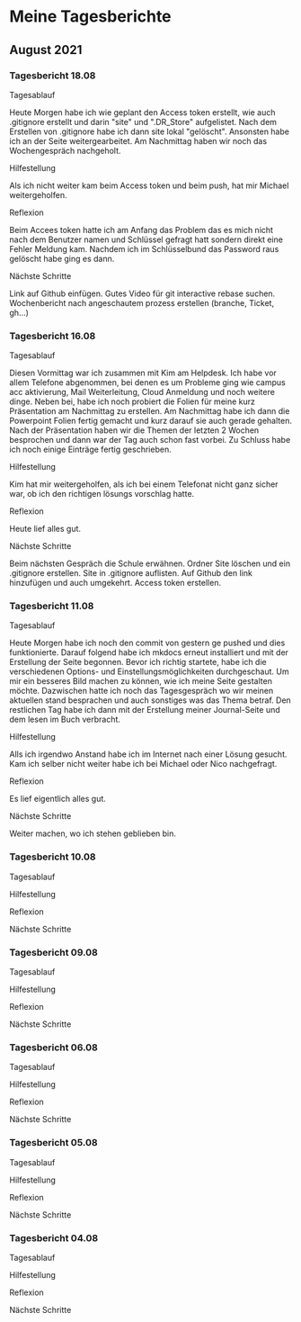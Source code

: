 # **Meine Tagesberichte**

## **August 2021**

### Tagesbericht 18.08

Tagesablauf

Heute Morgen habe ich wie geplant den Access token erstellt, wie auch .gitignore erstellt und darin "site" und ".DR_Store" aufgelistet. Nach dem Erstellen von .gitignore habe ich dann site lokal "gelöscht". Ansonsten habe ich an der Seite weitergearbeitet. Am Nachmittag haben wir noch das Wochengespräch nachgeholt.

Hilfestellung

Als ich nicht weiter kam beim Access token und beim push, hat mir Michael weitergeholfen. 

Reflexion

Beim Accees token hatte ich am Anfang das Problem das es mich nicht nach dem Benutzer namen und Schlüssel gefragt hatt sondern direkt eine Fehler Meldung kam. Nachdem ich im Schlüsselbund das Password raus gelöscht habe ging es dann. 

Nächste Schritte

Link auf Github einfügen. Gutes Video für git interactive rebase suchen. Wochenbericht nach angeschautem prozess erstellen (branche, Ticket, gh...)


### Tagesbericht 16.08

Tagesablauf

Diesen Vormittag war ich zusammen mit Kim am Helpdesk. Ich habe vor allem Telefone abgenommen, bei denen es um Probleme ging wie campus acc aktivierung, Mail Weiterleitung, Cloud Anmeldung und noch weitere dinge. Neben bei, habe ich noch probiert die Folien für meine kurz Präsentation am Nachmittag zu erstellen. Am Nachmittag habe ich dann die Powerpoint Folien fertig gemacht und kurz darauf sie auch gerade gehalten. Nach der Präsentation haben wir die Themen der letzten 2 Wochen besprochen und dann war der Tag auch schon fast vorbei. Zu Schluss habe ich noch einige Einträge fertig geschrieben.

Hilfestellung

Kim hat mir weitergeholfen, als ich bei einem Telefonat nicht ganz sicher war, ob ich den richtigen lösungs vorschlag hatte.

Reflexion

Heute lief alles gut.

Nächste Schritte

Beim nächsten Gespräch die Schule erwähnen. Ordner Site löschen und ein .gitignore erstellen. Site in .gitignore auflisten. Auf Github den link hinzufügen und auch umgekehrt. Access token erstellen.


### Tagesbericht 11.08

Tagesablauf

Heute Morgen habe ich noch den commit von gestern ge pushed und dies funktionierte. Darauf folgend habe ich mkdocs erneut installiert und mit der Erstellung der Seite begonnen. Bevor ich richtig startete, habe ich die verschiedenen Options- und Einstellungsmöglichkeiten durchgeschaut. Um mir ein besseres Bild machen zu können, wie ich meine Seite gestalten möchte. Dazwischen hatte ich noch das Tagesgespräch wo wir meinen aktuellen stand besprachen und auch sonstiges was das Thema betraf. Den restlichen Tag habe ich dann mit der Erstellung meiner Journal-Seite und dem lesen im Buch verbracht.

Hilfestellung

Alls ich irgendwo Anstand habe ich im Internet nach einer Lösung gesucht. Kam ich selber nicht weiter habe ich bei Michael oder Nico nachgefragt.

Reflexion

Es lief eigentlich alles gut.

Nächste Schritte

Weiter machen, wo ich stehen geblieben bin.


### Tagesbericht 10.08

Tagesablauf

Hilfestellung

Reflexion

Nächste Schritte


### Tagesbericht 09.08

Tagesablauf

Hilfestellung

Reflexion

Nächste Schritte


### Tagesbericht 06.08

Tagesablauf

Hilfestellung

Reflexion

Nächste Schritte


### Tagesbericht 05.08

Tagesablauf

Hilfestellung

Reflexion

Nächste Schritte


### Tagesbericht 04.08

Tagesablauf

Hilfestellung

Reflexion

Nächste Schritte

